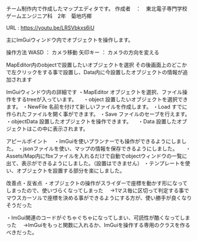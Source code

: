 
チーム制作内で作成したマップエディタです。
作成者　：　東北電子専門学校　ゲームエンジニア科　2年　菊地巧椰

URL : https://youtu.be/LRSVbkxs6iU

主にImGuiウィンドウ内でオブジェクトを操作します。

操作方法
 WASD    ：  カメラ移動
 矢印キー ：  カメラの方向を変える
 
MapEditor内のobjectで設置したいオブジェクトを選択
その後画面上のどこかで左クリックをする事で設置し、Data内に今設置したオブジェクトの情報が追加されます

ImGuiウィンドウ内の詳細です
・MapEditor        オブジェクトを選択、ファイル操作をするtreeが入っています。
　・object         設置したいオブジェクトを選択できます。
  ・NewFile        名前を付けて新しいファイルを作成します。
  ・Load           すでに作られたファイルを開く事ができます。
  ・Save           ファイルのセーブを行えます。
・objectData       設置したオブジェクトを操作できます。
　・Data           設置したオブジェクトはこの中に表示されます。

 
 アピールポイント
 　・ImGuiを使いプランナーでも操作ができるようにしました。
   ・jsonファイルを使い、マップの情報を保存できるようにしました。
　 ・Assets/Map内にfbxファイルを入れるだけで自動でobjectウィンドウの一覧に出て、表示ができるようにしました。（設置はできません）
   ・テンプレートを使い、オブジェクトを設置する部分を楽にしました。

改善点・反省点
  ・オブジェクトの操作がスライダーで座標を動かす形になってしまったので、使いづらくなってしまった
  　→1マス毎に区切って判定する事でマウスカーソルで座標を決める事ができるようにする方が、使い勝手が良くなりそうだった

  ・ImGui関連のコードがぐちゃぐちゃになってしまい、可読性が酷くなってしまった
  　→ImGuiをもっと関数に入れるか、ImGuiを操作する専用のクラスを作るべきだった。
